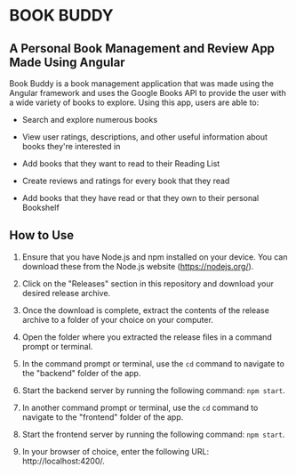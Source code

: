 # BOOK BUDDY 
## A Personal Book Management and Review App Made Using Angular

Book Buddy is a book management application that was made using the Angular framework and uses the Google Books API to provide the user with a wide variety of books to explore. Using this app, users are able to:

* Search and explore numerous books

* View user ratings, descriptions, and other useful information about books they're interested in

* Add books that they want to read to their Reading List

* Create reviews and ratings for every book that they read

* Add books that they have read or that they own to their personal Bookshelf


## How to Use

1. Ensure that you have Node.js and npm installed on your device. You can download these from the Node.js website (https://nodejs.org/).

2. Click on the "Releases" section in this repository and download your desired release archive.

3. Once the download is complete, extract the contents of the release archive to a folder of your choice on your computer.

4. Open the folder where you extracted the release files in a command prompt or terminal.

5. In the command prompt or terminal, use the `cd` command to navigate to the "backend" folder of the app.

6. Start the backend server by running the following command: `npm start`.

7. In another command prompt or terminal, use the `cd` command to navigate to the "frontend" folder of the app.

8. Start the frontend server by running the following command: `npm start`.

9. In your browser of choice, enter the following URL: http://localhost:4200/.